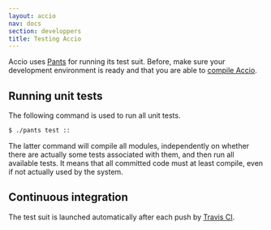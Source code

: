 ```yaml
---
layout: accio
nav: docs
section: developpers
title: Testing Accio
---
```


Accio uses [Pants](http://pantsbuild.org) for running its test suit.
Before, make sure your development environment is ready and that you are able to [compile Accio](compiling.html).

## Running unit tests

The following command is used to run all unit tests.

```bash
$ ./pants test ::
```

The latter command will compile all modules, independently on whether there are actually some tests associated with them, and then run all available tests.
It means that all committed code must at least compile, even if not actually used by the system.

## Continuous integration

The test suit is launched automatically after each push by [Travis CI](https://travis-ci.org/privamov/accio).
